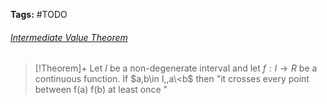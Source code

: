 ---
---

**Tags:** #TODO 

###### [Intermediate Value Theorem](Intermediate%20Value%20Theorem.md)

 > 
 > \[!Theorem\]+
 > Let $I$ be a non-degenerate interval and let $f:I\to R$ be a continuous function. If $a,b\in I,,a\<b$ then "it crosses every point between f(a) f(b) at least once "
